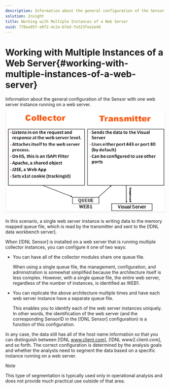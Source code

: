 ```yaml
---
description: Information about the general configuration of the Sensor with one web server instance running on a web server.
solution: Insight
title: Working with Multiple Instances of a Web Server
uuid: 778ea95f-e0f2-4c2a-b7ed-7e323fea1e48
---
```


# Working with Multiple Instances of a Web Server{#working-with-multiple-instances-of-a-web-server}

Information about the general configuration of the Sensor with one web server instance running on a web server.

 ![](assets/web_inst.png)

In this scenario, a single web server instance is writing data to the memory mapped queue file, which is read by the transmitter and sent to the [!DNL data workbench server].

When [!DNL Sensor] is installed on a web server that is running multiple collector instances, you can configure it one of two ways:

* You can have all of the collector modules share one queue file.

  When using a single queue file, the management, configuration, and administration is somewhat simplified because the architecture itself is less complex. However, with a single queue file, the entire web server, regardless of the number of instances, is identified as WEB1. 

* You can replicate the above architecture multiple times and have each web server instance have a separate queue file.

  This enables you to identify each of the web server instances uniquely. In other words, the identification of the web server (and the corresponding SensorID in the [!DNL Sensor] configuration) is a function of this configuration.

In any case, the data still has all of the host name information so that you can distinguish between [!DNL www.client.com], [!DNL www2.client.com], and so forth. The correct configuration is determined by the analysis goals and whether the analysts need to segment the data based on a specific instance running on a web server.

>[!NOTE]
>
>This type of segmentation is typically used only in operational analysis and does not provide much practical use outside of that area.

